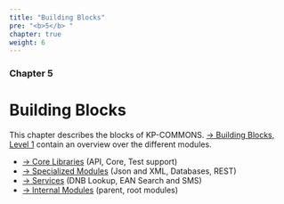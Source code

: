 ```yaml
---
title: "Building Blocks"
pre: "<b>5</b> "
chapter: true
weight: 6
---
```


### Chapter 5

# Building Blocks

This chapter describes the blocks of KP-COMMONS. 
[→ Building Blocks, Level 1](/05_buildingblocks/01_level_1/) contain an overview over the different modules.

* [→ Core Libraries](/05_buildingblocks/02_1_core/) (API, Core, Test support)
* [→ Specialized Modules](/05_buildingblocks/02_2_modules/) (Json and XML, Databases, REST)
* [→ Services](/05_buildingblocks/02_3_services/) (DNB Lookup, EAN Search and SMS)
* [→ Internal Modules](/05_buildingblocks/02_4_internals/) (parent, root modules)
